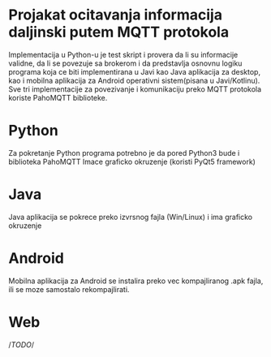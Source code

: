 # Projakat ocitavanja informacija daljinski putem MQTT protokola

Implementacija u Python-u je test skript i provera da li su informacije validne, da li se povezuje sa brokerom
i da predstavlja osnovnu logiku programa koja ce biti implementirana u Javi kao Java aplikacija za desktop,
kao i mobilna aplikacija za Android operativni sistem(pisana u Javi/Kotlinu).
Sve tri implementacije za povezivanje i komunikaciju preko MQTT protokola koriste PahoMQTT biblioteke.

# Python
Za pokretanje Python programa potrebno je da pored Python3 bude i biblioteka PahoMQTT
Imace graficko okruzenje (koristi PyQt5 framework)

# Java 
Java aplikacija se pokrece preko izvrsnog fajla (Win/Linux) i ima graficko okruzenje

# Android
Mobilna aplikacija za Android se instalira preko vec kompajliranog .apk fajla,
ili se moze samostalo rekompajlirati.

# Web
/*TODO*/
